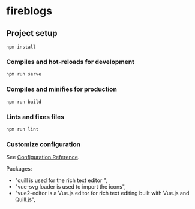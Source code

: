 # fireblogs

## Project setup
```
npm install
```

### Compiles and hot-reloads for development
```
npm run serve
```

### Compiles and minifies for production
```
npm run build
```

### Lints and fixes files
```
npm run lint
```

### Customize configuration
See [Configuration Reference](https://cli.vuejs.org/config/).


Packages:
- "quill is used for the rich text editor ",
- "vue-svg loader is used to import the icons",
- "vue2-editor is a Vue.js editor for rich text editing built with Vue.js and Quill.js",
